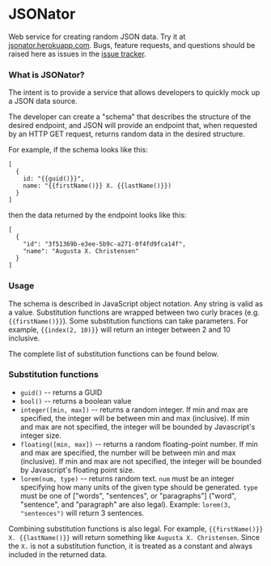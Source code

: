 JSONator
========

Web service for creating random JSON data. Try it at [jsonator.herokuapp.com](jsonator.herokuapp.com). Bugs, feature requests, and questions should be raised here as issues in the [issue tracker](https://github.com/isaacdontjelindell/jsonator/issues).


### What is JSONator?

The intent is to provide a service that allows developers to quickly mock up a JSON data source.

The developer can create a "schema" that describes the structure of the desired endpoint, and JSON will provide an
endpoint that, when requested by an HTTP GET request, returns random data in the desired structure.

For example, if the schema looks like this:

```
[
  {
    id: "{{guid()}}",
    name: "{{firstName()}} X. {{lastName()}})
  }
]
```

then the data returned by the endpoint looks like this:

```
[
  {
    "id": "3f51369b-e3ee-5b9c-a271-0f4fd9fca14f",
    "name": "Augusta X. Christensen"
  }
]
```

### Usage

The schema is described in JavaScript object notation. Any string is valid as a value. Substitution functions are wrapped between two curly braces (e.g. `{{firstName()}}`). Some substitution functions can take parameters. For example, `{{index(2, 10)}}` will return an integer between 2 and 10 inclusive.

The complete list of substitution functions can be found below.


### Substitution functions

* `guid()` -- returns a GUID 
* `bool()` -- returns a boolean value
* `integer([min, max])` -- returns a random integer. If min and max are specified, the integer will be between min and max (inclusive). If min and max are not specified, the integer will be bounded by Javascript's integer size.
* `floating([min, max])` -- returns a random floating-point number. If min and max are specified, the number will be between min and max (inclusive). If min and max are not specified, the integer will be bounded by Javascript's floating point size.
* `lorem(num, type)` -- returns random text. `num` must be an integer specifying how many units of the given type should be generated. `type` must be one of ["words", "sentences", or "paragraphs"] ("word", "sentence", and "paragraph" are also legal). Example: `lorem(3, "sentences")` will return 3 sentences.


Combining substitution functions is also legal. For example, `{{firstName()}} X. {{lastName()}}` will return something like `Augusta X. Christensen`. Since the ` X. ` is not a substitution function, it is treated as a constant and always included in the returned data.
